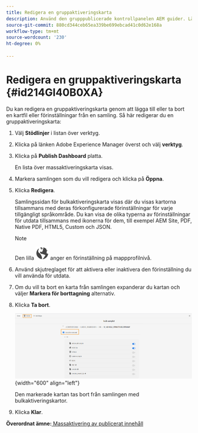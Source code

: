 ```yaml
---
title: Redigera en gruppaktiveringskarta
description: Använd den grupppublicerade kontrollpanelen AEM guider. Lär dig hur du redigerar en gruppaktiveringskarta genom att lägga till eller ta bort kartfiler.
source-git-commit: 880cd344ceb65ea339be699ebcad41c0d62e168a
workflow-type: tm+mt
source-wordcount: '230'
ht-degree: 0%

---
```


# Redigera en gruppaktiveringskarta {#id214GI40B0XA}

Du kan redigera en gruppaktiveringskarta genom att lägga till eller ta bort en kartfil eller förinställningar från en samling. Så här redigerar du en gruppaktiveringskarta:

1. Välj **Stödlinjer** i listan över verktyg.

1. Klicka på länken Adobe Experience Manager överst och välj **verktyg**.

1. Klicka på **Publish Dashboard** platta.

   En lista över massaktiveringskarta visas.

1. Markera samlingen som du vill redigera och klicka på **Öppna**.

1. Klicka **Redigera**.

   Samlingssidan för bulkaktiveringskarta visas där du visas kartorna tillsammans med deras förkonfigurerade förinställningar för varje tillgängligt språkområde.
Du kan visa de olika typerna av förinställningar för utdata tillsammans med ikonerna för dem, till exempel AEM Site, PDF, Native PDF, HTML5, Custom och JSON.

   >[!NOTE]
   >
   > Den lilla ![](images/global-preset-icon.svg) anger en förinställning på mappprofilnivå.


1. Använd skjutreglaget för att aktivera eller inaktivera den förinställning du vill använda för utdata.

1. Om du vill ta bort en karta från samlingen expanderar du kartan och väljer **Markera för borttagning** alternativ.

1. Klicka **Ta bort**.

   ![](images/bulk-activation-delete-map.png){width="600" align="left"}

   Den markerade kartan tas bort från samlingen med bulkaktiveringskartor.

1. Klicka **Klar**.


**Överordnat ämne:**[ Massaktivering av publicerat innehåll](conf-bulk-activation.md)
